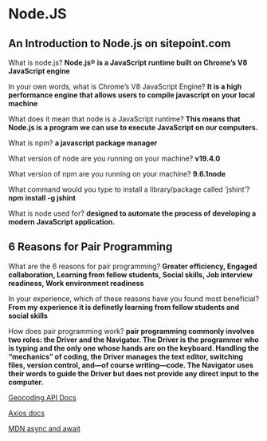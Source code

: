 # Node.JS

## An Introduction to Node.js on sitepoint.com

What is node.js?
**Node.js® is a JavaScript runtime built on Chrome’s V8 JavaScript engine**

In your own words, what is Chrome’s V8 JavaScript Engine?
**It is a high performance engine that allows users to compile javascript on your local machine**

What does it mean that node is a JavaScript runtime?
**This means that Node.js is a program we can use to execute JavaScript on our computers.**

What is npm?
**a javascript package manager**

What version of node are you running on your machine?
**v19.4.0**

What version of npm are you running on your machine?
**9.6.1node**

What command would you type to install a library/package called ‘jshint’?
**npm install -g jshint**

What is node used for?
**designed to automate the process of developing a modern JavaScript application.**

## 6 Reasons for Pair Programming

What are the 6 reasons for pair programming?
**Greater efficiency,  Engaged collaboration,  Learning from fellow students, Social skills, Job interview readiness, Work environment readiness**

In your experience, which of these reasons have you found most beneficial?
**From my experience it is definetly learning from fellow students and social skills**

How does pair programming work?
**pair programming commonly involves two roles: the Driver and the Navigator. The Driver is the programmer who is typing and the only one whose hands are on the keyboard. Handling the “mechanics” of coding, the Driver manages the text editor, switching files, version control, and—of course writing—code. The Navigator uses their words to guide the Driver but does not provide any direct input to the computer.**

[Geocoding API Docs](https://locationiq.com/)

[Axios docs](https://www.npmjs.com/package/axios)

[MDN async and await](https://developer.mozilla.org/en-US/docs/Learn/JavaScript/Asynchronous/Async_await)